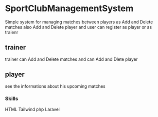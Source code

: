 # SportClubManagementSystem
Simple system for managing matches between players as Add and Delete matches also Add and Delete player
and user can register as player or as traienr
## trainer 
trainer can Add and Delete matches and can Add and Dlete player
## player 
see the informations about his upcoming matches

### Skills
HTML
Tailwind 
php Laravel
